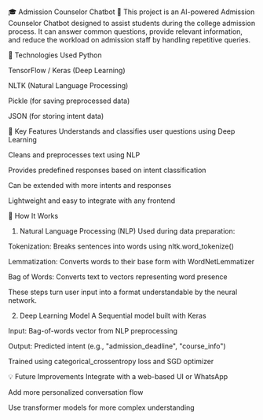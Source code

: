 🎓 Admission Counselor Chatbot 🤖
This project is an AI-powered Admission Counselor Chatbot designed to assist students during the college admission process. It can answer common questions, provide relevant information, and reduce the workload on admission staff by handling repetitive queries.

🧠 Technologies Used
Python

TensorFlow / Keras (Deep Learning)

NLTK (Natural Language Processing)

Pickle (for saving preprocessed data)

JSON (for storing intent data)

📌 Key Features
Understands and classifies user questions using Deep Learning

Cleans and preprocesses text using NLP

Provides predefined responses based on intent classification

Can be extended with more intents and responses

Lightweight and easy to integrate with any frontend

🧪 How It Works
1. Natural Language Processing (NLP)
Used during data preparation:

Tokenization: Breaks sentences into words using nltk.word_tokenize()

Lemmatization: Converts words to their base form with WordNetLemmatizer

Bag of Words: Converts text to vectors representing word presence

These steps turn user input into a format understandable by the neural network.

2. Deep Learning Model
A Sequential model built with Keras

Input: Bag-of-words vector from NLP preprocessing

Output: Predicted intent (e.g., "admission_deadline", "course_info")

Trained using categorical_crossentropy loss and SGD optimizer

💡 Future Improvements
Integrate with a web-based UI or WhatsApp

Add more personalized conversation flow

Use transformer models for more complex understanding

